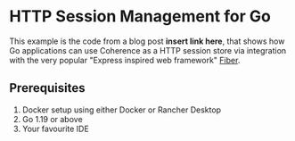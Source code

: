 # HTTP Session Management for Go

This example is the code from a blog post **insert link here**, that shows how Go applications can use Coherence as a HTTP session store via 
integration with the very popular "Express inspired web framework" [Fiber](https://github.com/gofiber/fiber).

## Prerequisites 

1. Docker setup using either Docker or Rancher Desktop
2. Go 1.19 or above
3. Your favourite IDE

